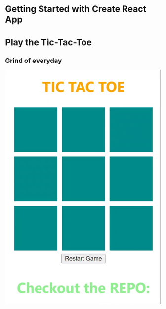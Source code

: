 # Getting Started with Create React App

# Play the Tic-Tac-Toe

## Grind of everyday
![TicTacToe Image](tictactoe.gif)
